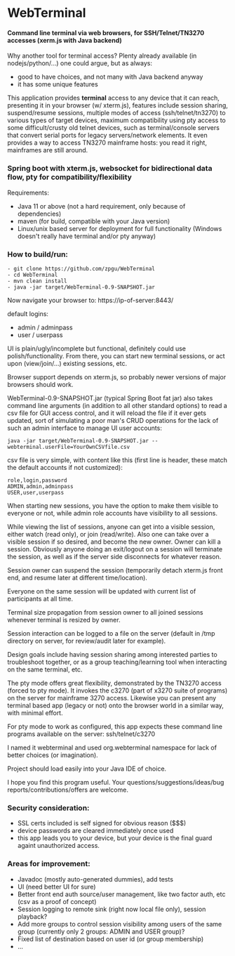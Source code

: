 # WebTerminal
#### Command line terminal via web browsers, for SSH/Telnet/TN3270 accesses (xerm.js with Java backend)

Why another tool for terminal access? Plenty already available (in nodejs/python/...) one could argue, but as always:
* good to have choices, and not many with Java backend anyway
* it has some unique features

This application provides **terminal** access to any device that it can reach,  presenting it in your browser (w/ xterm.js),
features include session sharing, suspend/resume sessions, multiple modes of access (ssh/telnet/tn3270) to various types of target
devices, maximum compatibility using pty access to some difficult/crusty old telnet devices, such as terminal/console servers that
convert serial ports for legacy servers/network elements. It even provides a way to access TN3270 mainframe hosts: you read it right,
mainframes are still around.

### Spring boot with xterm.js, websocket for bidirectional data flow, pty for compatibility/flexibility

Requirements:

  - Java 11 or above (not a hard requirement, only because of dependencies)
  - maven (for build, compatible with your Java version)
  - Linux/unix based server for deployment for full functionality (Windows doesn't really have terminal and/or pty anyway)
  
### How to build/run:

```
- git clone https://github.com/zpgu/WebTerminal
- cd WebTerminal
- mvn clean install
- java -jar target/WebTerminal-0.9-SNAPSHOT.jar
```

Now navigate your browser to:
   https://ip-of-server:8443/
   
default logins:
  - admin / adminpass
  - user / userpass
   
UI is plain/ugly/incomplete but functional, definitely could use polish/functionality. From there, you can start new terminal sessions,
or act upon (view/join/...) existing sessions, etc.

Browser support depends on xterm.js, so probably newer versions of major browsers should work.

WebTerminal-0.9-SNAPSHOT.jar (typical Spring Boot fat jar) also takes command line arguments (in addition to all other standard options)
to read a csv file for GUI access control, and it will reload the file if it ever gets updated, sort of simulating a poor 
man's CRUD operations for the lack of such an admin interface to manage UI user accounts:

   `java -jar target/WebTerminal-0.9-SNAPSHOT.jar --webterminal.userFile=YourOwnCSVfile.csv`

csv file is very simple, with content like this (first line is header, these match the default accounts if not customized):
```
role,login,password
ADMIN,admin,adminpass
USER,user,userpass
```

When starting new sessions, you have the option to make them visible to everyone or not, while admin role accounts have visibility to all sessions.

While viewing the list of sessions, anyone can get into a visible session, either watch (read only), or join (read/write). Also
one can take over a visible session if so desired, and become the new owner. Owner can kill a session. Obviously anyone doing
an exit/logout on a session will terminate the session, as well as if the server side disconnects for whatever reason.

Session owner can suspend the session (temporarily detach xterm.js front end, and resume later at different time/location).

Everyone on the same session will be updated with current list of participants at all time.

Terminal size propagation from session owner to all joined sessions whenever terminal is resized by owner.

Session interaction can be logged to a file on the server (default in /tmp directory on server, for review/audit later for example).

Design goals include having session sharing among interested parties to troubleshoot together, or as a group teaching/learning tool
when interacting on the same terminal, etc.

The pty mode offers great flexibility, demonstrated by the TN3270 access (forced to pty mode). It invokes the c3270 (part of x3270 suite
of programs) on the server for mainframe 3270 access. Likewise you can present any terminal based app (legacy or not) onto the browser
world in a similar way, with minimal effort.

For pty mode to work as configured, this app expects these command line programs available on the server: ssh/telnet/c3270

I named it webterminal and used org.webterminal namespace for lack of better choices (or imagination).

Project should load easily into your Java IDE of choice.

I hope you find this program useful. Your questions/suggestions/ideas/bug reports/contributions/offers are welcome.

### Security consideration:
* SSL certs included is self signed for obvious reason ($$$)
* device passwords are cleared immediately once used
* this app leads you to your device, but your device is the final guard againt unauthorized access.

### Areas for improvement:
* Javadoc (mostly auto-generated dummies), add tests
* UI (need better UI for sure)
* Better front end auth source/user management, like two factor auth, etc (csv as a proof of concept)
* Session logging to remote sink (right now local file only), session playback?
* Add more groups to control session visibility among users of the same group (currently only 2 groups: ADMIN and USER group)?
* Fixed list of destination based on user id (or group membership)
* ...

